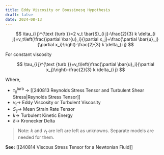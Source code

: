 ```yaml
---
title: Eddy Viscosity or Boussinesq Hypothesis
draft: false
date: 2024-08-13
---
```


$$
\tau_{i j}^{\text {turb }}=2 v_t \bar{S}_{i j}-\frac{2}{3} k \delta_{i j}=v_t\left(\frac{\partial \bar{u}_i}{\partial x_j}+\frac{\partial \bar{u}_j}{\partial x_i}\right)-\frac{2}{3} k \delta_{i j}
$$


For constant viscosity

$$
\tau_{i j}^{\text {turb }}=v_t\left(\frac{\partial \bar{u}_i}{\partial x_j}\right)-\frac{2}{3} k \delta_{i j}
$$


Where, 
- $\tau_{i j}^{\text {turb }}\rightarrow$ [[240813 Reynolds Stress Tensor and Turbulent Shear Stress|Reynolds Stress Tensor]]
- $v_t\rightarrow$ Eddy Viscosity or Turbulent Viscosity
- $S_{ij}\rightarrow$ Mean Strain Rate Tensor
- $k\rightarrow$ Turbulent Kinetic Energy
- $\delta \rightarrow$ Kronecker Delta 

> Note: $k$ and $v_t$ are left are left as unknowns. Separate models are needed for them.  

**See:** [[240814 Viscous Stress Tensor for a Newtonian Fluid]]
